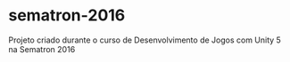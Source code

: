 # sematron-2016
Projeto criado durante o curso de Desenvolvimento de Jogos com Unity 5 na Sematron 2016
